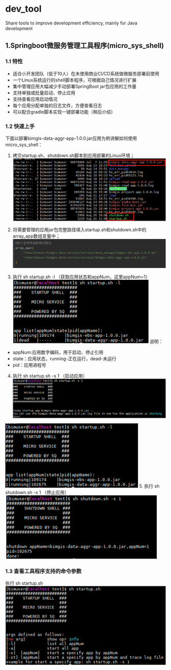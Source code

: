 # dev_tool
Share tools to improve development efficiency, mainly for Java development

## 1.Springboot微服务管理工具程序(micro_sys_shell)
### 1.1 特性
+ 适合小开发团队（低于10人）在未使用商业CI/CD系统做微服务部署前使用
+ 一个Linux系统运行的shell脚本程序，可根据自己情况进行扩展
+ 集中管理应用大幅减少手动部署SpringBoot jar包应用的工作量
+ 支持单独或批量启动、停止应用
+ 支持查看应用启动情况
+ 每个应用分配单独的日志文件，方便查看日志
+ 可以配合gradle脚本实现一键部署功能（稍后介绍）

### 1.2 快速上手
  下面以部署bimgis-data-aggr-app-1.0.0.jar应用为例讲解如何使用micro_sys_shell：
1. 拷贝startup.sh、shutdown.sh脚本到应用部署的Linux环境；
![Image text](micro_sys_shell/doc/1.png)

2. 将需要管理的应用jar包完整路径填入startup.sh和shutdown.sh中的array_app数组变量中；
![Image text](micro_sys_shell/doc/2.png)

3. 执行 sh startup.sh -l （获取应用状态和appNum，这里appNum=1）
![Image text](micro_sys_shell/doc/3.png)
说明：
+ appNum:应用数字编码，用于启动、停止引用
+ state：应用状态，running-正在运行，dead-未运行
+ pid：应用进程号

4. 执行 sh startup.sh -s 1 （启动应用）
![Image text](micro_sys_shell/doc/4.png)

![Image text](micro_sys_shell/doc/5.png)
5. 执行 sh shutdown.sh -s 1  （停止应用）
![Image text](micro_sys_shell/doc/6.png)
### 1.3 查看工具程序支持的命令参数
执行 sh startup.sh
![Image text](micro_sys_shell/doc/7.png)
